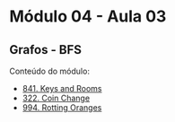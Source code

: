 # Módulo 04 - Aula 03
## Grafos - BFS

Conteúdo do módulo:
- [841. Keys and Rooms](https://leetcode.com/problems/keys-and-rooms/solutions/6280737/so-this-is-a-graph-right-by-fernamn-e0zw/)
- [322. Coin Change](https://leetcode.com/problems/coin-change/solutions/6280966/using-bfs-by-fernamn-od8v/)
- [994. Rotting Oranges](https://leetcode.com/problems/rotting-oranges/solutions/6281339/double-bfs-by-fernamn-fkr6/)